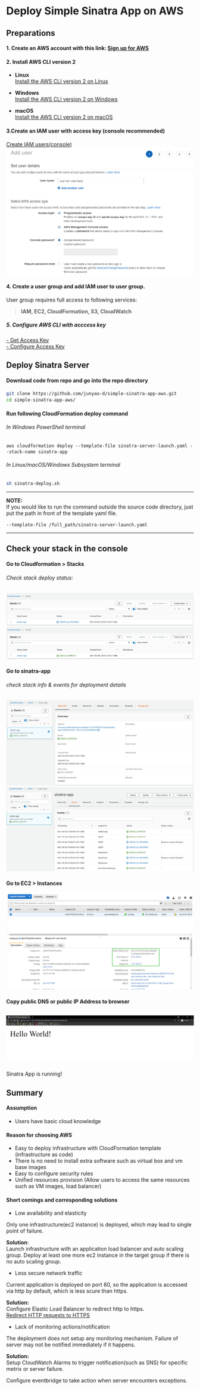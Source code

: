 # Deploy Simple Sinatra App on AWS

## Preparations
#### 1. Create an AWS account with this link: [Sign up for AWS](https://portal.aws.amazon.com/billing/signup#/start)
#### 2. Install AWS CLI version 2
- **Linux**  
[Install the AWS CLI version 2 on Linux](https://docs.aws.amazon.com/cli/latest/userguide/install-cliv2-linux.html#cliv2-linux-install)

- **Windows**  
[Install the AWS CLI version 2 on Windows](https://docs.aws.amazon.com/cli/latest/userguide/install-cliv2-windows.html)

- **macOS**  
[Install the AWS CLI version 2 on macOS](https://docs.aws.amazon.com/cli/latest/userguide/install-cliv2-mac.html)

#### 3.Create an IAM user with access key (console recommended)  
[Create IAM users(console)](https://docs.aws.amazon.com/IAM/latest/UserGuide/id_users_create.html#id_users_create_console)
![](assets/create-iam-user.png)



#### 4. Create a user group and add IAM user to user group. 
User group requires full access to following services:  
>**IAM, EC2, CloudFormation, S3, CloudWatch**
##### 5. Configure AWS CLI with acccess key   
[- Get Access Key](https://docs.aws.amazon.com/powershell/latest/userguide/pstools-appendix-sign-up.html)  
[- Configure Access Key](https://docs.aws.amazon.com/cli/latest/userguide/cli-configure-files.html)

## Deploy Sinatra Server
#### Download code from repo and go into the repo directory
```bash
git clone https://github.com/junyao-d/simple-sinatra-app-aws.git
cd simple-sinatra-app-aws/
```
#### Run following CloudFormation deploy command
###### In Windows PowerShell terminal
```
aws cloudformation deploy --template-file sinatra-server-launch.yaml --stack-name sinatra-app
```
###### In Linux/macOS/Windows Subsystem terminal
```bash
sh sinatra-deploy.sh
```
---
**NOTE:**  
If you would like to run the command outside the source code directory, just put the path in front of the template yaml file.
```
--template-file /full_path/sinatra-server-launch.yaml
```
---
## Check your stack in the console
#### Go to Cloudformation > Stacks
###### Check stack deploy status: 
![](assets/cloudformation-inprogress.png)
![](assets/cloudformation-complete.png)
#### Go to sinatra-app
###### check stack info & events for deployment details
![](assets/stack-info.png)
![](assets/stack-events.png)

#### Go to EC2 > Instances
![](assets/ec2-instance-info.png)

#### Copy public DNS or public IP Address to browser
![](assets/app-page.png)
---
Sinatra App is running!

## Summary

#### Assumption 
- Users have basic cloud knowledge

#### Reason for choosing AWS
- Easy to deploy infrastructure with CloudFormation template (infrastructure as code)
- There is no need to install extra software such as virtual box and vm base images
- Easy to configure security rules
- Unified resources provision (Allow users to access the same resources such as VM images, load balancer)


#### Short comings and corresponding solutions
- Low availability and elasticity
  
Only one infrastructure(ec2 instance) is deployed, which may lead to single point of failure.

**Solution**:  
Launch infrastructure with an application load balancer and auto scaling group. Deploy at least one more ec2 instance in the target group if there is no auto scaling group. 

- Less secure network traffic  

Current application is deployed on port 80, so the application is accessed via http by default, which is less scure than https.

**Solution:**  
Configure Elastic Load Balancer to redirect http to https.  
[Redirect HTTP requests to HTTPS](https://aws.amazon.com/premiumsupport/knowledge-center/elb-redirect-http-to-https-using-alb/)


- Lack of monitoring actions/notification  

The deployment does not setup any monitoring mechanism. Failure of server may not be notified immediately if it happens.

**Solution:**   
Setup CloudWatch Alarms to trigger notification(such as SNS) for specific metrix or server failure. 

Configure eventbridge to take action when server encounters exceptions. 